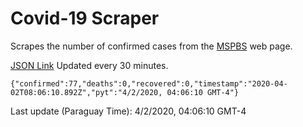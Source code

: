 # Covid-19 Scraper

Scrapes the number of confirmed cases from the [MSPBS](https://www.mspbs.gov.py/covid-19.php) web page.

[JSON Link](https://jmayalag.github.io/covid19-scrape/cases.json)
Updated every 30 minutes.
```
{"confirmed":77,"deaths":0,"recovered":0,"timestamp":"2020-04-02T08:06:10.892Z","pyt":"4/2/2020, 04:06:10 GMT-4"}
```
Last update (Paraguay Time): 4/2/2020, 04:06:10 GMT-4
